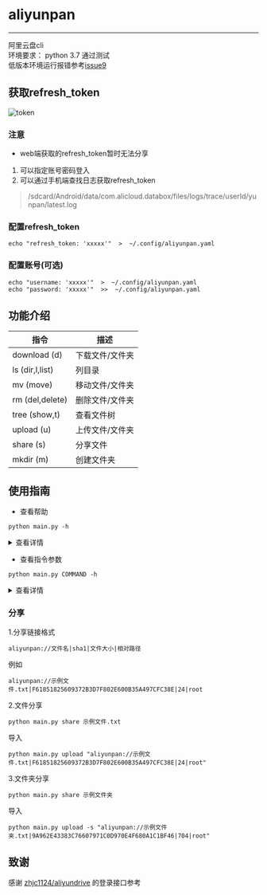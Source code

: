 # aliyunpan

---

阿里云盘cli  
环境要求： python 3.7 通过测试  
低版本环境运行报错参考[issue9](https://github.com/wxy1343/aliyunpan/issues/9)

## 获取refresh_token

![token](https://github.com/wxy1343/aliyunpan/raw/main/token.png)

### 注意

* web端获取的refresh_token暂时无法分享

1. 可以指定账号密码登入
2. 可以通过手机端查找日志获取refresh_token

> /sdcard/Android/data/com.alicloud.databox/files/logs/trace/userId/yunpan/latest.log

### 配置refresh_token

```shell
echo "refresh_token: 'xxxxx'"  >  ~/.config/aliyunpan.yaml
```

### 配置账号(可选)

```shell
echo "username: 'xxxxx'"  >  ~/.config/aliyunpan.yaml
echo "password: 'xxxxx'"  >>  ~/.config/aliyunpan.yaml
```

## 功能介绍

|指令                 |描述                           |
|--------------------|------------------------------|
|download (d)        |下载文件/文件夹                  |
|ls (dir,l,list)     |列目录                         |
|mv (move)           |移动文件/文件夹                  |
|rm (del,delete)     |删除文件/文件夹                  |
|tree (show,t)       |查看文件树                      |
|upload (u)          |上传文件/文件夹                  |
|share (s)           |分享文件                        |
|mkdir (m)           |创建文件夹                      |

## 使用指南

* 查看帮助

```shell
python main.py -h
```

<details>
    <summary>查看详情</summary>
    <table>
        <tbody>
            <tr>
                <td>参数</td>
                <td>描述</td>
            </tr>
            <tr>
                <td>-h, --help</td>
                <td>查看帮助</td>
            </tr>
            <tr>
                <td>--version</td>
                <td>查看版本</td>
            </tr>
            <tr>
                <td>-c, --config-file</td>
                <td>指定配置文件</td>
            </tr>
            <tr>
                <td>-t</td>
                <td>指定REFRESH_TOKEN</td>
            </tr>
            <tr>
                <td>-u</td>
                <td>指定账号</td>
            </tr>
            <tr>
                <td>-p</td>
                <td>指定密码</td>
            </tr>
            <tr>
                <td>-d, --depth</td>
                <td>文件递归深度</td>
            </tr>
        </tbody>
    </table>
</details>

* 查看指令参数

```shell
python main.py COMMAND -h
```

<details>
    <summary>查看详情</summary>
    <table>
        <tbody>
            <tr>
                <td>指令</td>
                <td>参数</td>
                <td>描述</td>
            </tr>
            <tr>
                <td>download</td>
                <td>-p, --file</td>
                <td>选择文件(多个)</td>
            </tr>
            <tr>
                <td>ls</td>
                <td>-l</td>
                <td>查看详情</td>
            </tr>
            <tr>
                <td>share</td>
                <td>-f, --file-id</td>
                <td>指定file_id</td>
            </tr>        
            <tr>
                <td>share</td>
                <td>-t, --expire-sec</td>
                <td>分享过期时间(秒)，默认最大14400</td>
            </tr>        
            <tr>
                <td>share_link</td>
                <td>-l, --share-link</td>
                <td>输出分享链接</td>
            </tr>        
            <tr>
                <td>share</td>
                <td>-d, --download-link</td>
                <td>输出下载链接</td>
            </tr>        
            <tr>
                <td>share</td>
                <td>-s, --save</td>
                <td>保存序列文件到云盘和本地</td>
            </tr>        
            <tr>
                <td>upload</td>
                <td>-p, --file</td>
                <td>选择文件(多个)</td>
            </tr>        
            <tr>
                <td>upload</td>
                <td>-t, --time-out</td>
                <td>上传超时时间(秒)</td>
            </tr>        
            <tr>
                <td>upload</td>
                <td>-r, --retry</td>
                <td>上传失败重试次数</td>
            </tr>        
            <tr>
                <td>upload</td>
                <td>-f, --force</td>
                <td>强制覆盖文件</td>
            </tr>
        </tbody>
    </table>
</details>

### 分享

1.分享链接格式

```
aliyunpan://文件名|sha1|文件大小|相对路径
```

例如

```
aliyunpan://示例文件.txt|F61851825609372B3D7F802E600B35A497CFC38E|24|root
```

2.文件分享

```shell
python main.py share 示例文件.txt 
```

导入

```shell
python main.py upload "aliyunpan://示例文件.txt|F61851825609372B3D7F802E600B35A497CFC38E|24|root"
```

3.文件夹分享

```shell
python main.py share 示例文件夹
```

导入

```shell
python main.py upload -s "aliyunpan://示例文件夹.txt|9A962E43383C76607971C0D970E4F680A1C1BF46|704|root"
```

## 致谢

感谢 [zhjc1124/aliyundrive](https://github.com/zhjc1124/aliyundrive) 的登录接口参考
